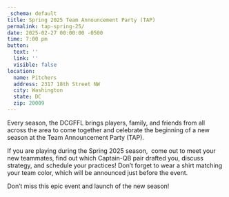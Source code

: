 ```yaml
---
_schema: default
title: Spring 2025 Team Announcement Party (TAP)
permalink: tap-spring-25/
date: 2025-02-27 00:00:00 -0500
time: 7:00 pm
button:
  text: ''
  link: ''
  visible: false
location:
  name: Pitchers
  address: 2317 18th Street NW
  city: Washington
  state: DC
  zip: 20009
---
```

Every season, the DCGFFL brings players, family, and friends from all across the area to come together and celebrate the beginning of a new season at the Team Announcement Party (TAP).

If you are playing during the Spring 2025 season, &nbsp;come out to meet your new teammates, find out which Captain-QB pair drafted you, discuss strategy, and schedule your practices! Don’t forget to wear a shirt matching your team color, which will be announced just before the event.

Don’t miss this epic event and launch of the new season!

&nbsp;